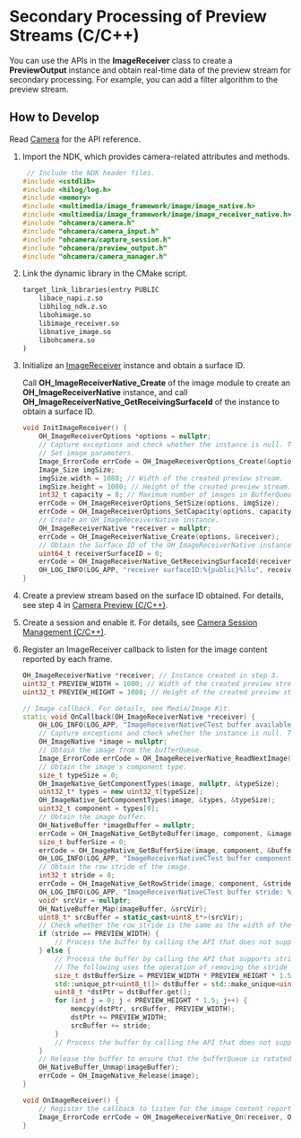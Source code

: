 # Secondary Processing of Preview Streams (C/C++)

You can use the APIs in the **ImageReceiver** class to create a **PreviewOutput** instance and obtain real-time data of the preview stream for secondary processing. For example, you can add a filter algorithm to the preview stream.

## How to Develop

Read [Camera](../../reference/apis-camera-kit/_o_h___camera.md) for the API reference.

1. Import the NDK, which provides camera-related attributes and methods.

   ```c++
    // Include the NDK header files.
   #include <cstdlib>
   #include <hilog/log.h>
   #include <memory>
   #include <multimedia/image_framework/image/image_native.h>
   #include <multimedia/image_framework/image/image_receiver_native.h>
   #include "ohcamera/camera.h"
   #include "ohcamera/camera_input.h"
   #include "ohcamera/capture_session.h"
   #include "ohcamera/preview_output.h"
   #include "ohcamera/camera_manager.h"
   ```

2. Link the dynamic library in the CMake script.

   ```txt
   target_link_libraries(entry PUBLIC
       libace_napi.z.so
       libhilog_ndk.z.so
       libohimage.so
       libimage_receiver.so
       libnative_image.so
       libohcamera.so
   )
   ```

3. Initialize an [ImageReceiver](../image/image-receiver-c.md) instance and obtain a surface ID.

   Call **OH_ImageReceiverNative_Create** of the image module to create an **OH_ImageReceiverNative** instance, and call **OH_ImageReceiverNative_GetReceivingSurfaceId** of the instance to obtain a surface ID.

   ```c++
   void InitImageReceiver() {
       OH_ImageReceiverOptions *options = nullptr;
       // Capture exceptions and check whether the instance is null. This example shows only the API call process.
       // Set image parameters.
       Image_ErrorCode errCode = OH_ImageReceiverOptions_Create(&options);
       Image_Size imgSize;
       imgSize.width = 1080; // Width of the created preview stream.
       imgSize.height = 1080; // Height of the created preview stream.
       int32_t capacity = 8; // Maximum number of images in BufferQueue. The recommended value is 8.
       errCode = OH_ImageReceiverOptions_SetSize(options, imgSize);
       errCode = OH_ImageReceiverOptions_SetCapacity(options, capacity);
       // Create an OH_ImageReceiverNative instance.
       OH_ImageReceiverNative *receiver = nullptr;
       errCode = OH_ImageReceiverNative_Create(options, &receiver);
       // Obtain the Surface ID of the OH_ImageReceiverNative instance.
       uint64_t receiverSurfaceID = 0;
       errCode = OH_ImageReceiverNative_GetReceivingSurfaceId(receiver, &receiverSurfaceID);
       OH_LOG_INFO(LOG_APP, "receiver surfaceID:%{public}%llu", receiverSurfaceID);
   }
   ```

4. Create a preview stream based on the surface ID obtained. For details, see step 4 in [Camera Preview (C/C++)](./native-camera-preview.md).

5. Create a session and enable it. For details, see [Camera Session Management (C/C++)](./native-camera-session-management.md).

6. Register an ImageReceiver callback to listen for the image content reported by each frame.

   ```c++
   OH_ImageReceiverNative *receiver; // Instance created in step 3.
   uint32_t PREVIEW_WIDTH = 1080; // Width of the created preview stream.
   uint32_t PREVIEW_HEIGHT = 1080; // Height of the created preview stream.
   
   // Image callback. For details, see Media/Image Kit.
   static void OnCallback(OH_ImageReceiverNative *receiver) {
       OH_LOG_INFO(LOG_APP, "ImageReceiverNativeCTest buffer available.");
       // Capture exceptions and check whether the instance is null. This example shows only the API call process.
       OH_ImageNative *image = nullptr;
       // Obtain the image from the bufferQueue.
       Image_ErrorCode errCode = OH_ImageReceiverNative_ReadNextImage(receiver, &image);
       // Obtain the image's component type.
       size_t typeSize = 0;
       OH_ImageNative_GetComponentTypes(image, nullptr, &typeSize);
       uint32_t* types = new uint32_t[typeSize];
       OH_ImageNative_GetComponentTypes(image, &types, &typeSize);
       uint32_t component = types[0];
       // Obtain the image buffer.
       OH_NativeBuffer *imageBuffer = nullptr;
       errCode = OH_ImageNative_GetByteBuffer(image, component, &imageBuffer);
       size_t bufferSize = 0;
       errCode = OH_ImageNative_GetBufferSize(image, component, &bufferSize);
       OH_LOG_INFO(LOG_APP, "ImageReceiverNativeCTest buffer component: %{public}d size:%{public}zu", component, bufferSize);
       // Obtain the row stride of the image.
       int32_t stride = 0;
       errCode = OH_ImageNative_GetRowStride(image, component, &stride);
       OH_LOG_INFO(LOG_APP, "ImageReceiverNativeCTest buffer stride: %{public}d.", stride);
       void* srcVir = nullptr;
       OH_NativeBuffer_Map(imageBuffer, &srcVir);
       uint8_t* srcBuffer = static_cast<uint8_t*>(srcVir);
       // Check whether the row stride is the same as the width of the preview stream. If they are different, consider the impact of the stride on buffer reading.
       if (stride == PREVIEW_WIDTH) {
           // Process the buffer by calling the API that does not support stride.
       } else {
           // Process the buffer by calling the API that supports stride or remove the stride data.
           // The following uses the operation of removing the stride data as an example. Specifically, remove the stride data from the byteBuffer and obtain a new dstBuffer by means of copy.
           size_t dstBufferSize = PREVIEW_WIDTH * PREVIEW_HEIGHT * 1.5; // Camera preview stream in NV21 format.
           std::unique_ptr<uint8_t[]> dstBuffer = std::make_unique<uint8_t[]>(dstBufferSize);
           uint8_t *dstPtr = dstBuffer.get();
           for (int j = 0; j < PREVIEW_HEIGHT * 1.5; j++) {
               memcpy(dstPtr, srcBuffer, PREVIEW_WIDTH);
               dstPtr += PREVIEW_WIDTH;
               srcBuffer += stride;
           }
           // Process the buffer by calling the API that does not support stride.
       }
       // Release the buffer to ensure that the bufferQueue is rotated properly.
       OH_NativeBuffer_Unmap(imageBuffer);
       errCode = OH_ImageNative_Release(image);
   }
   
   void OnImageReceiver() {
       // Register the callback to listen for the image content reported by each frame.
       Image_ErrorCode errCode = OH_ImageReceiverNative_On(receiver, OnCallback);
   }
   ```
